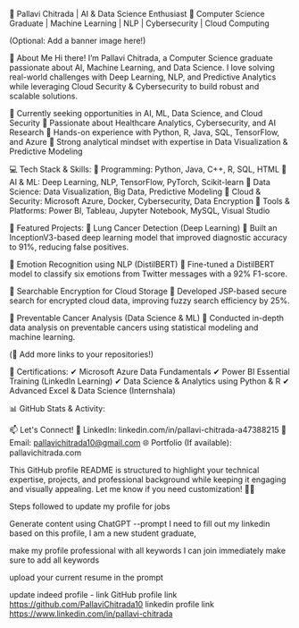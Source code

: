 🚀 Pallavi Chitrada | AI & Data Science Enthusiast
🔹 Computer Science Graduate | Machine Learning | NLP | Cybersecurity | Cloud Computing

(Optional: Add a banner image here!)

🌟 About Me
Hi there! I’m Pallavi Chitrada, a Computer Science graduate passionate about AI, Machine Learning, and Data Science. I love solving real-world challenges with Deep Learning, NLP, and Predictive Analytics while leveraging Cloud Security & Cybersecurity to build robust and scalable solutions.

🔹 Currently seeking opportunities in AI, ML, Data Science, and Cloud Security
🔹 Passionate about Healthcare Analytics, Cybersecurity, and AI Research
🔹 Hands-on experience with Python, R, Java, SQL, TensorFlow, and Azure
🔹 Strong analytical mindset with expertise in Data Visualization & Predictive Modeling

💻 Tech Stack & Skills:
🚀 Programming: Python, Java, C++, R, SQL, HTML
🚀 AI & ML: Deep Learning, NLP, TensorFlow, PyTorch, Scikit-learn
🚀 Data Science: Data Visualization, Big Data, Predictive Modeling
🚀 Cloud & Security: Microsoft Azure, Docker, Cybersecurity, Data Encryption
🚀 Tools & Platforms: Power BI, Tableau, Jupyter Notebook, MySQL, Visual Studio

📌 Featured Projects:
📌 Lung Cancer Detection (Deep Learning)
🚀 Built an InceptionV3-based deep learning model that improved diagnostic accuracy to 91%, reducing false positives.

📌 Emotion Recognition using NLP (DistilBERT)
🚀 Fine-tuned a DistilBERT model to classify six emotions from Twitter messages with a 92% F1-score.

📌 Searchable Encryption for Cloud Storage
🚀 Developed JSP-based secure search for encrypted cloud data, improving fuzzy search efficiency by 25%.

📌 Preventable Cancer Analysis (Data Science & ML)
🚀 Conducted in-depth data analysis on preventable cancers using statistical modeling and machine learning.

(🔗 Add more links to your repositories!)

📜 Certifications:
✔ Microsoft Azure Data Fundamentals
✔ Power BI Essential Training (LinkedIn Learning)
✔ Data Science & Analytics using Python & R
✔ Advanced Excel & Data Science (Internshala)

📊 GitHub Stats & Activity:


📫 Let's Connect!
💼 LinkedIn: linkedin.com/in/pallavi-chitrada-a47388215
📧 Email: pallavichitrada10@gmail.com
🌐 Portfolio (If available): pallavichitrada.com

This GitHub profile README is structured to highlight your technical expertise, projects, and professional background while keeping it engaging and visually appealing. Let me know if you need customization! 🚀🔥


Steps followed to update my profile for jobs

Generate content using ChatGPT 
--prompt 
I need to fill out my linkedin based on this profile, I am a new student graduate,

make my profile professional 
with all keywords
I can join immediately
make sure to add all keywords

upload your current resume in the prompt

update indeed profile - link 
GitHub profile link https://github.com/PallaviChitrada10
linkedin profile link https://www.linkedin.com/in/pallavi-chitrada
